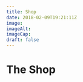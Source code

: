 ```yaml
---
title: Shop
date: 2018-02-09T19:21:11Z
image: 
imageAlt: 
imageCap: 
draft: false
---
```


# The Shop
